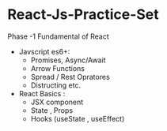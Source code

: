 # React-Js-Practice-Set
Phase -1 Fundamental of React
* Javscript es6+:
  - Promises, Async/Await
  - Arrow Functions
  - Spread / Rest Opratores
  - Distructing etc.
* React Basics :
  - JSX component
  - State , Props
  - Hooks (useState , useEffect)
